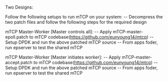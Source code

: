 Two Designs:

Follow the following setups to run mTCP on your system:
    -- Decompress the two patch files and follow the following steps for the required design

mTCP Master-Worker [Master controls all]:
    -- Apply mTCP-master-epoll.patch to mTCP codebase(https://github.com/eunyoung14/mtcp)
    -- Setup DPDK and run the above patched mTCP source
    -- From apps foder, run epserver to test the shared mTCP
    
mTCP Master-Worker [Master initiates worker]:
    -- Apply mTCP-master-accept.patch to mTCP codebase(https://github.com/eunyoung14/mtcp)
    -- Setup DPDK and run the above patched mTCP source
    -- From apps foder, run epserver to test the shared mTCP
